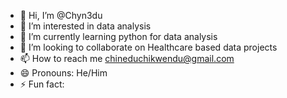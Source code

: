 - 👋 Hi, I’m @Chyn3du
- 👀 I’m interested in data analysis 
- 🌱 I’m currently learning python for data analysis 
- 💞️ I’m looking to collaborate on Healthcare based data projects 
- 📫 How to reach me chineduchikwendu@gmail.com 
- 😄 Pronouns: He/Him
- ⚡ Fun fact: 

<!---
Chyn3du/Chyn3du is a ✨ special ✨ repository because its `README.md` (this file) appears on your GitHub profile.
You can click the Preview link to take a look at your changes.
--->
